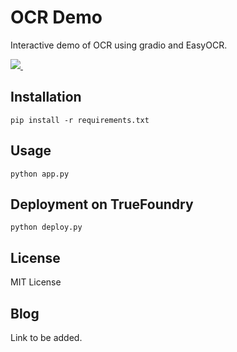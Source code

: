 # OCR Demo

Interactive demo of OCR using gradio and EasyOCR.

<p align='left'>
  
  <a href="https://colab.research.google.com/drive/1dsfPn3sjVYv4e8TFOZrfA8J442XgjiMb?usp=sharing">
    <img src="https://img.shields.io/badge/Colab-F9AB00?style=for-the-badge&logo=googlecolab&color=525252" />
  </a>&nbsp;&nbsp;
</p>

## Installation

```pip install -r requirements.txt```

## Usage

```python app.py```

## Deployment on TrueFoundry

```python deploy.py```

## License

MIT License

## Blog

Link to be added.

<!-- [Medium Blog]() -->
